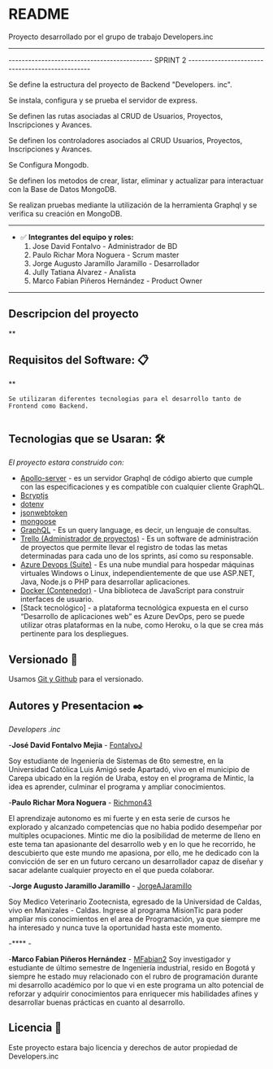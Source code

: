 # README

Proyecto desarrollado por el grupo de trabajo Developers.inc

---

-------------------------------------------- SPRINT 2 ------------------------------------------------

Se define la estructura del proyecto de Backend "Developers. inc".

Se instala, configura y se prueba el servidor de express.

Se definen las rutas asociadas al CRUD de Usuarios, Proyectos, Inscripciones y Avances.

Se definen los controladores asociados al CRUD Usuarios, Proyectos, Inscripciones y Avances.

Se Configura Mongodb.

Se definen los metodos de crear, listar, eliminar y actualizar para interactuar con la Base de Datos MongoDB.

Se realizan pruebas mediante la utilización de la herramienta Graphql y se verifica su creación en MongoDB.

---

- ✅ **Integrantes del equipo y roles:**
    1.   Jose David Fontalvo - Administrador de BD
    2.   Paulo Richar Mora Noguera - Scrum master
    3.   Jorge Augusto Jaramillo Jaramillo - Desarrollador
    4.   Jully Tatiana Alvarez - Analista
    5.   Marco Fabian Piñeros Hernández - Product Owner
---

## **Descripcion del proyecto**

**


## **Requisitos del Software: 📋**

**

```
Se utilizaran diferentes tecnologias para el desarrollo tanto de Frontend como Backend.


```

## **Tecnologias que se Usaran: 🛠️**

*El proyecto estara construido con:*

- [Apollo-server](https://www.apollographql.com/docs/apollo-server/) - es un servidor Graphql de código abierto que cumple con las especificaciones y es compatible con cualquier cliente GraphQL.
- [Bcryptjs](https://www.npmjs.com/package/bcryptjs)
- [dotenv](https://www.npmjs.com/package/dotenv)
- [jsonwebtoken](https://jwt.io/)
- [mongoose](https://mongoosejs.com/)
- [GraphQL](https://graphql.org/) - Es un query language, es decir, un lenguaje de consultas.
- [Trello (Administrador de proyectos)](https://trello.com/) - Es un software de administración de proyectos que permite llevar el registro de todas las metas determinadas para cada uno de los sprints, así como su responsable. 
- [Azure Devops (Suite)](https://azure.microsoft.com/en-us/services/devops/) - Es una nube mundial para hospedar máquinas virtuales Windows o Linux, independientemente de que use ASP.NET, Java, Node.js o PHP para desarrollar aplicaciones.
- [Docker (Contenedor)](https://www.docker.com/) - Una biblioteca de JavaScript para construir interfaces de usuario.
- [Stack tecnológico] - a plataforma tecnológica expuesta en el curso “Desarrollo de aplicaciones web” es Azure DevOps, pero se puede utilizar otras plataformas en la nube, como Heroku, o la que se crea más pertinente para los despliegues.





## **Versionado 📌**

Usamos [Git y Github](http://github.com/) para el versionado.


## **Autores y Presentacion ✒️**

*Developers .inc*

-**José David Fontalvo Mejia** - [FontalvoJ](https://github.com/FontalvoJ)

Soy estudiante de Ingeniería de Sistemas de 6to semestre, en la Universidad Católica Luis Amigó sede Apartadó, vivo en el municipio de Carepa ubicado en la región de Uraba,  estoy en el programa de Mintic, la idea es aprender, culminar el programa y ampliar conocimientos.

-**Paulo Richar Mora Noguera** - [Richmon43](https://github.com/richmon43)

El aprendizaje autonomo es mi fuerte y en esta serie de cursos he explorado y alcanzado competencias que no habia podido desempeñar por multiples ocupaciones. Mintic me dio la posibilidad de meterme de lleno en este tema tan apasionante del desarrollo web y en lo que he recorrido, he descubierto que este mundo me apasiona, por ello, me he dedicado con la convicción de ser en un futuro cercano un desarrollador capaz de diseñar y sacar adelante cualquier proyecto en el que pueda colaborar. 

-**Jorge Augusto Jaramillo Jaramillo** - [JorgeAJaramillo]()

Soy Medico Veterinario Zootecnista, egresado de la Universidad de Caldas, vivo en Manizales - Caldas. Ingrese al programa MisionTic para poder ampliar mis conocimientos en el area de Programación, ya que siempre me ha interesado y nunca tuve la oportunidad hasta este momento.

-**** - []()

-**Marco Fabian Piñeros Hernández** - [MFabian2](https://github.com/MFabian2)
Soy investigador y estudiante de último semestre de Ingeniería industrial, resido en Bogotá y siempre he estado muy relacionado con el rubro de programación durante mi desarrollo académico por lo que vi en este programa un alto potencial de reforzar y adquirir conocimientos para enriquecer mis habilidades afines y desarrollar buenas prácticas en cuanto al desarrollo.



## **Licencia 📄**

Este proyecto estara bajo licencia y derechos de autor propiedad de Developers.inc
